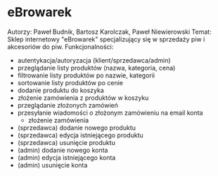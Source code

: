# eBrowarek
Autorzy: Paweł Budnik, Bartosz Karolczak, Paweł Niewierowski
Temat: Sklep internetowy "eBrowarek" specjalizujący się w sprzedaży piw i akcesoriów do piw.
Funkcjonalności:
- autentykacja/autoryzacja (klient/sprzedawca/admin)
- przeglądanie listy produktów (nazwa, kategoria, cena)
- filtrowanie listy produktów po nazwie, kategorii
- sortowanie listy produktów po cenie
- dodanie produktu do koszyka
- złożenie zamówienia z produktów w koszyku
- przeglądanie złożonych zamówień
- przesyłanie wiadomości o złożonym zamówieniu na email konta
  - złożenie zamówienia
- (sprzedawca) dodanie nowego produktu
- (sprzedawca) edycja istniejącego produktu
- (sprzedawca) usunięcie produktu
- (admin) dodanie nowego konta
- (admin) edycja istniejącego konta
- (admin) usunięcie konta
